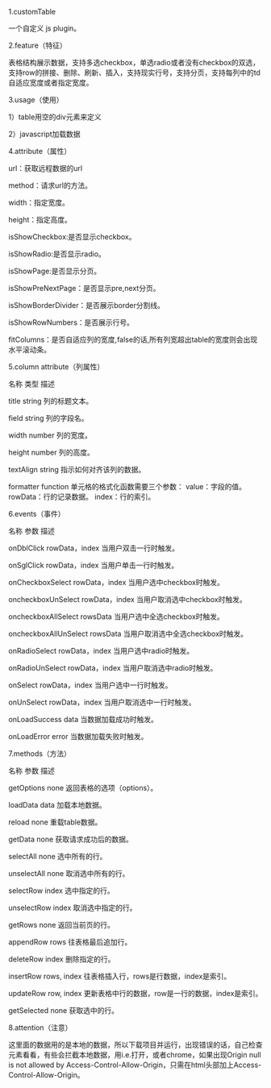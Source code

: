 1.customTable

一个自定义 js plugin。


2.feature（特征）

表格结构展示数据，支持多选checkbox，单选radio或者没有checkbox的双选，支持row的拼接、删除、刷新、插入，支持现实行号，支持分页，支持每列中的td自适应宽度或者指定宽度。


3.usage（使用）

1）table用空的div元素来定义

<div id="con_one_5">
</div>
 
2）javascript加载数据

<script type="text/javascript">
    $("#con_one_5").createTableHtml({
        url:"data/test.json",
        method:"POST",//ajax请求的方式
        width:"80%",//若没有给宽度,则默认是100%
        height:"",//若没有给高度,那么会有一个默认高度

        isShowCheckbox:true,//是否显示checkbox,注意,checkbox和radio只能显示其中一个或者全部都不显示,如果都为true,则全部不显示
        isShowRadio:false,//是否显示radio

        isShowPage:true,//是否显示分页,注意分页只能显示其中的一个,或者不显示,如果都选择true的话,就全部不显示
        isShowPreNextPage:false,//是否显示pre,next分页

        isShowBorderDivider:true,//是否展示border分割线

        isShowRowNumbers:true,//是否展示行号

        fitColumns:true,//是否自适应列的宽度,false的话,所有列宽超出table的宽度则会出现水平滚动条

        checkColumn:[
            {field:'ck',type:'string',title:"ck2",height:"34px",colspan:"1",rowspan:"1",textAlign:"center",
                formatter:function(rowData,index,value){return "<font color=red>"+value+"</font>";}
            }
        ],
        columns:[
            {field:'buyPlanNum',type:'string',title:"范本1",width:"400px",height:"34px",colspan:"1",rowspan:"1",textAlign:"center",

                formatter:function(rowData,index,value)
                {
                    if(value == "PL-SGS2013001"){

                        return "<a style='color: red' onclick='test(this)'>test1</a>";
                    }else{
                        return value;
                    }
                }
            },
            {field:'buyPlanStatus',type:'string',title:"状态",width:"400px",height:"34px",colspan:"1",rowspan:"1",textAlign:"center"},
            {field:'createBy',type:'string',title:"创建人",width:"400px",height:"34px",colspan:"1",rowspan:"1",textAlign:"center"},

            {field:'buyPlanDescription',type:'string',title:"范本3",width:"400px",height:"34px",colspan:"1",rowspan:"1",textAlign:"center",

                formatter:function(rowData,index,value)
                {
                    if(value == "描述3"){

                        return "<a style='color: blue' onclick='test(this)'>test</a>";
                    }else{
                        return value;
                    }
                }
            }
        ]
    });
</script>


4.attribute（属性）

url：获取远程数据的url

method：请求url的方法。

width：指定宽度。

height：指定高度。

isShowCheckbox:是否显示checkbox。

isShowRadio:是否显示radio。

isShowPage:是否显示分页。

isShowPreNextPage：是否显示pre,next分页。

isShowBorderDivider：是否展示border分割线。

isShowRowNumbers：是否展示行号。

fitColumns：是否自适应列的宽度,false的话,所有列宽超出table的宽度则会出现水平滚动条。

5.column attribute（列属性）

名称           类型             描述

title         string            列的标题文本。

field         string            列的字段名。

width         number            列的宽度。

height        number            列的高度。

textAlign     string            指示如何对齐该列的数据。

formatter     function          单元格的格式化函数需要三个参数：
value：字段的值。
rowData：行的记录数据。
index：行的索引。


6.events（事件）

名称                    参数                  描述

onDblClick              rowData，index       当用户双击一行时触发。

onSglClick              rowData，index       当用户单击一行时触发。

onCheckboxSelect        rowData，index       当用户选中checkbox时触发。

oncheckboxUnSelect      rowData，index       当用户取消选中checkbox时触发。

oncheckboxAllSelect     rowsData             当用户选中全选checkbox时触发。

oncheckboxAllUnSelect   rowsData             当用户取消选中全选checkbox时触发。

onRadioSelect           rowData，index       当用户选中radio时触发。

onRadioUnSelect         rowData，index       当用户取消选中radio时触发。

onSelect                rowData，index       当用户选中一行时触发。

onUnSelect              rowData，index       当用户取消选中一行时触发。
  
onLoadSuccess           data                 当数据加载成功时触发。

onLoadError             error                当数据加载失败时触发。


7.methods（方法）

名称            参数              描述

getOptions     none              返回表格的选项（options）。

loadData       data              加载本地数据。

reload         none              重载table数据。

getData        none              获取请求成功后的数据。

selectAll      none              选中所有的行。

unselectAll    none              取消选中所有的行。

selectRow      index             选中指定的行。

unselectRow    index             取消选中指定的行。

getRows        none              返回当前页的行。

appendRow      rows              往表格最后追加行。

deleteRow      index             删除指定的行。

insertRow      rows, index       往表格插入行，rows是行数据，index是索引。

updateRow      row, index        更新表格中行的数据，row是一行的数据，index是索引。 

getSelected    none              获取选中的行。


8.attention（注意）

这里面的数据用的是本地的数据，所以下载项目并运行，出现错误的话，自己检查元素看看，有些会拦截本地数据，用i.e.打开，或者chrome，如果出现Origin null is not allowed by Access-Control-Allow-Origin，只需在html头部加上Access-Control-Allow-Origin。
